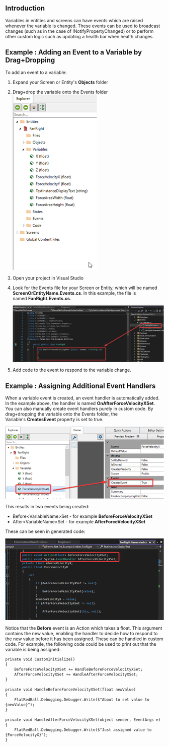 ## Introduction

Variables in entities and screens can have events which are raised whenever the variable is changed. These events can be used to broadcast changes (such as in the case of INotifyPropertyChanged) or to perform other custom logic such as updating a health bar when health changes.

## Example : Adding an Event to a Variable by Drag+Dropping

To add an event to a variable:

1.  Expand your Screen or Entity's **Objects** folder

2.  Drag+drop the variable onto the Events folder [![](/media/2016-01-10_06-31-21.gif)](/media/2016-01-10_06-31-21.gif)

3.  Open your project in Visual Studio

4.  Look for the Events file for your Screen or Entity, which will be named **ScreenOrEntityName.Events.cs**. In this example, the file is named **FanRight.Events.cs**.

    ![](/media/2022-11-img_636cfe6e5f44b.png)

5.  Add code to the event to respond to the variable change.

## 

## Example : Assigning Additional Event Handlers

When a variable event is created, an event handler is automatically added. In the example above, the handler is named **OnAfterForceVelocityXSet**. You can also manually create event handlers purely in custom code. By drag+dropping the variable onto the Events folder, the Variable's **CreatesEvent** property is set to true.

![](/media/2022-11-img_636cffc3410e9.png)

This results in two events being created:

-   Before\<VariableName\>Set - for example **BeforeForceVelocityXSet**
-   After\<VariableName\>Set - for example **AfterForceVelocityXSet**

These can be seen in generated code:

![](/media/2022-11-img_636d003e0486b.png)

Notice that the **Before** event is an Action which takes a float. This argument contains the new value, enabling the handler to decide how to respond to the new value before it has been assigned. These can be handled in custom code. For example, the following code could be used to print out that the variable is being assigned:

    private void CustomInitialize()
    {
        BeforeForceVelocityXSet += HandleBeforeForceVelocityXSet;
        AfterForceVelocityXSet += HandleAfterForceVelocityXSet;
    }

    private void HandleBeforeForceVelocityXSet(float newValue)
    {
        FlatRedBall.Debugging.Debugger.Write($"About to set value to {newValue}");
    }

    private void HandleAfterForceVelocityXSet(object sender, EventArgs e)
    {
        FlatRedBall.Debugging.Debugger.Write($"Just assigned value to {ForceVelocityX}");
    }

 
